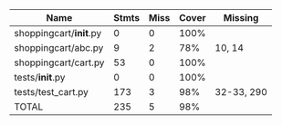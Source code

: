 | Name                       | Stmts    | Miss  | Cover |  Missing |
| -------------------------- | -------- | ----- | ----- | -------- |
| shoppingcart/__init__.py   |    0     | 0     | 100%  |          |
| shoppingcart/abc.py        |    9     | 2     | 78%   | 10, 14   |
| shoppingcart/cart.py       |   53     | 0     | 100%  |          |
| tests/__init__.py          |    0     | 0     | 100%  |          |
| tests/test_cart.py         |  173     | 3     | 98%   | 32-33, 290 |
| TOTAL                      |  235     | 5     | 98%   |            |
